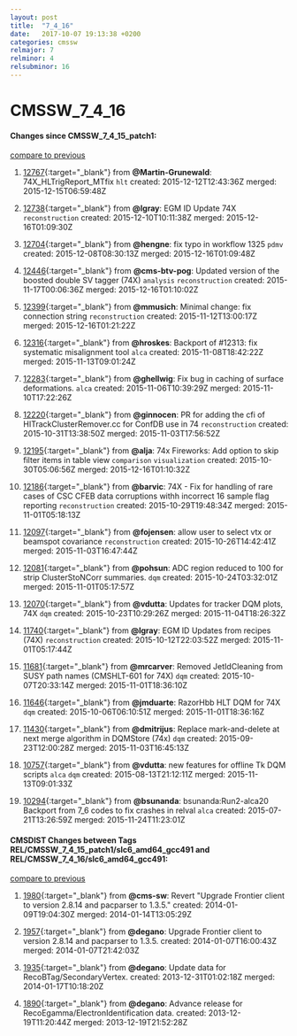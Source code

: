 ```yaml
---
layout: post
title:  "7_4_16"
date:   2017-10-07 19:13:38 +0200
categories: cmssw
relmajor: 7
relminor: 4
relsubminor: 16
---
```


# CMSSW_7_4_16
#### Changes since CMSSW_7_4_15_patch1:

[compare to previous](https://github.com/cms-sw/cmssw/compare/CMSSW_7_4_15_patch1...CMSSW_7_4_16)



1. [12767](http://github.com/cms-sw/cmssw/pull/12767){:target="_blank"}  from **@Martin-Grunewald**: 74X_HLTrigReport_MTfix `hlt`  created: 2015-12-12T12:43:36Z merged: 2015-12-15T06:59:48Z

1. [12738](http://github.com/cms-sw/cmssw/pull/12738){:target="_blank"}  from **@lgray**: EGM ID Update 74X `reconstruction`  created: 2015-12-10T10:11:38Z merged: 2015-12-16T01:09:30Z

1. [12704](http://github.com/cms-sw/cmssw/pull/12704){:target="_blank"}  from **@hengne**: fix typo in workflow 1325 `pdmv`  created: 2015-12-08T08:30:13Z merged: 2015-12-16T01:09:48Z

1. [12446](http://github.com/cms-sw/cmssw/pull/12446){:target="_blank"}  from **@cms-btv-pog**: Updated version of the boosted double SV tagger (74X) `analysis`  `reconstruction`  created: 2015-11-17T00:06:36Z merged: 2015-12-16T01:10:02Z

1. [12399](http://github.com/cms-sw/cmssw/pull/12399){:target="_blank"}  from **@mmusich**: Minimal change: fix connection string `reconstruction`  created: 2015-11-12T13:00:17Z merged: 2015-12-16T01:21:22Z

1. [12316](http://github.com/cms-sw/cmssw/pull/12316){:target="_blank"}  from **@hroskes**: Backport of #12313: fix systematic misalignment tool `alca`  created: 2015-11-08T18:42:22Z merged: 2015-11-13T09:01:24Z

1. [12283](http://github.com/cms-sw/cmssw/pull/12283){:target="_blank"}  from **@ghellwig**: Fix bug in caching of surface deformations. `alca`  created: 2015-11-06T10:39:29Z merged: 2015-11-10T17:22:26Z

1. [12220](http://github.com/cms-sw/cmssw/pull/12220){:target="_blank"}  from **@ginnocen**: PR for adding the cfi of HITrackClusterRemover.cc for ConfDB use in 74 `reconstruction`  created: 2015-10-31T13:38:50Z merged: 2015-11-03T17:56:52Z

1. [12195](http://github.com/cms-sw/cmssw/pull/12195){:target="_blank"}  from **@alja**: 74x Fireworks: Add option to skip filter items in table view `comparison`  `visualization`  created: 2015-10-30T05:06:56Z merged: 2015-12-16T01:10:32Z

1. [12186](http://github.com/cms-sw/cmssw/pull/12186){:target="_blank"}  from **@barvic**: 74X - Fix for handling of rare cases of CSC CFEB data corruptions withh incorrect 16 sample flag reporting `reconstruction`  created: 2015-10-29T19:48:34Z merged: 2015-11-01T05:18:13Z

1. [12097](http://github.com/cms-sw/cmssw/pull/12097){:target="_blank"}  from **@fojensen**: allow user to select vtx or beamspot covariance `reconstruction`  created: 2015-10-26T14:42:41Z merged: 2015-11-03T16:47:44Z

1. [12081](http://github.com/cms-sw/cmssw/pull/12081){:target="_blank"}  from **@pohsun**: ADC region reduced to 100 for strip ClusterStoNCorr summaries. `dqm`  created: 2015-10-24T03:32:01Z merged: 2015-11-01T05:17:57Z

1. [12070](http://github.com/cms-sw/cmssw/pull/12070){:target="_blank"}  from **@vdutta**: Updates for tracker DQM plots, 74X `dqm`  created: 2015-10-23T10:29:26Z merged: 2015-11-04T18:26:32Z

1. [11740](http://github.com/cms-sw/cmssw/pull/11740){:target="_blank"}  from **@lgray**: EGM ID Updates from recipes (74X) `reconstruction`  created: 2015-10-12T22:03:52Z merged: 2015-11-01T05:17:44Z

1. [11681](http://github.com/cms-sw/cmssw/pull/11681){:target="_blank"}  from **@mrcarver**: Removed JetIdCleaning from SUSY path names (CMSHLT-601 for 74X) `dqm`  created: 2015-10-07T20:33:14Z merged: 2015-11-01T18:36:10Z

1. [11646](http://github.com/cms-sw/cmssw/pull/11646){:target="_blank"}  from **@jmduarte**: RazorHbb HLT DQM for 74X `dqm`  created: 2015-10-06T06:10:51Z merged: 2015-11-01T18:36:16Z

1. [11430](http://github.com/cms-sw/cmssw/pull/11430){:target="_blank"}  from **@dmitrijus**: Replace mark-and-delete at next merge algorithm in DQMStore (74x) `dqm`  created: 2015-09-23T12:00:28Z merged: 2015-11-03T16:45:13Z

1. [10757](http://github.com/cms-sw/cmssw/pull/10757){:target="_blank"}  from **@vdutta**: new features for offline Tk DQM scripts `alca`  `dqm`  created: 2015-08-13T21:12:11Z merged: 2015-11-13T09:01:33Z

1. [10294](http://github.com/cms-sw/cmssw/pull/10294){:target="_blank"}  from **@bsunanda**: bsunanda:Run2-alca20 Backport from 7_6 codes to fix crashes in relval `alca`  created: 2015-07-21T13:26:59Z merged: 2015-11-24T11:23:01Z

#### CMSDIST Changes between Tags REL/CMSSW_7_4_15_patch1/slc6_amd64_gcc491 and REL/CMSSW_7_4_16/slc6_amd64_gcc491:

[compare to previous](https://github.com/cms-sw/cmsdist/compare/REL/CMSSW_7_4_15_patch1/slc6_amd64_gcc491...REL/CMSSW_7_4_16/slc6_amd64_gcc491)



1. [1980](http://github.com/cms-sw/cmssw/pull/1980){:target="_blank"}  from **@cms-sw**: Revert "Upgrade Frontier client to version 2.8.14 and pacparser to 1.3.5." created: 2014-01-09T19:04:30Z merged: 2014-01-14T13:05:29Z

1. [1957](http://github.com/cms-sw/cmssw/pull/1957){:target="_blank"}  from **@degano**: Upgrade Frontier client to version 2.8.14 and pacparser to 1.3.5. created: 2014-01-07T16:00:43Z merged: 2014-01-07T21:42:03Z

1. [1935](http://github.com/cms-sw/cmssw/pull/1935){:target="_blank"}  from **@degano**: Update data for RecoBTag/SecondaryVertex. created: 2013-12-31T01:02:18Z merged: 2014-01-17T10:18:20Z

1. [1890](http://github.com/cms-sw/cmssw/pull/1890){:target="_blank"}  from **@degano**: Advance release for RecoEgamma/ElectronIdentification data. created: 2013-12-19T11:20:44Z merged: 2013-12-19T21:52:28Z
